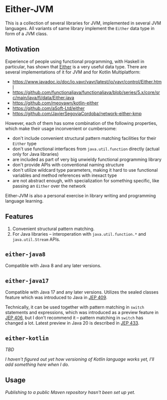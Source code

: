 # Either-JVM

This is a collection of several libraries for JVM, implemented in several JVM
languages.  All variants of same library implement the `Either` data type in
form of a JVM class.

## Motivation

Experience of people using functional programming, with Haskell in particular,
has shown that [Either](https://hackage.haskell.org/package/base/docs/Data-Either.html)
is a very useful data type.  There are several implementations of it for JVM and
for Kotlin Multiplatform:

- <https://www.javadoc.io/doc/io.vavr/vavr/latest/io/vavr/control/Either.html>
- <https://github.com/functionaljava/functionaljava/blob/series/5.x/core/src/main/java/fj/data/Either.java>
- <https://github.com/meoyawn/kotlin-either>
- <https://github.com/aSoft-Ltd/either>
- <https://github.com/JavierSegoviaCordoba/network-either-kmp>

However, each of them has some combination of the following properties, which
make their usage inconvenient or cumbersome:

- don't include convenient structural pattern matching facilities for their
  `Either` type
- don't use functional interfaces from `java.util.function` directly (actual
  only for Java libraries)
- are included as part of very big unwieldy functional programming library
- don't provide APIs with conventional naming structure
- don't utilize wildcard type parameters, making it hard to use functional
  variables and method references with inexact type
- are not abstract enough, with specialization for something specific, like
  passing an `Either` over the network

Either-JVM is also a personal exercise in library writing and programming
language learning.

## Features

1. Convenient structural pattern matching.
2. For Java libraries – interoperation with `java.util.function.*` and
   `java.util.Stream` APIs.

## `either-java8`

Compatible with Java 8 and any later versions.

## `either-java17`

Compatible with Java 17 and any later versions.  Utilizes the sealed classes
feature which was introduced to Java in [JEP
409](https://openjdk.java.net/jeps/409).

Technically, it can be used together with pattern matching in `switch`
statements and expressions, which was introduced as a preview feature in [JEP
406](https://openjdk.java.net/jeps/406), but I don't recommend it – pattern
matching in `switch` has changed a lot.  Latest preview in Java 20 is described
in [JEP 433](https://openjdk.org/jeps/433).

## `either-kotlin`

_TBD_

_I haven't figured out yet how versioning of Kotlin language works yet, I'll add
something here when I do._

## Usage

_Publishing to a public Maven repository hasn't been set up yet._
